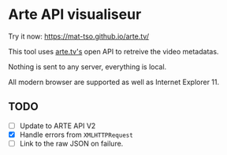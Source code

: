# Arte API visualiseur

Try it now: https://mat-tso.github.io/arte.tv/

This tool uses [arte.tv's](https://www.arte.tv/) open API to retreive the video metadatas.

Nothing is sent to any server, everything is local.

All modern browser are supported as well as Internet Explorer 11.

## TODO
- [ ] Update to ARTE API V2
- [x] Handle errors from `XMLHTTPRequest`
- [ ] Link to the raw JSON on failure.
